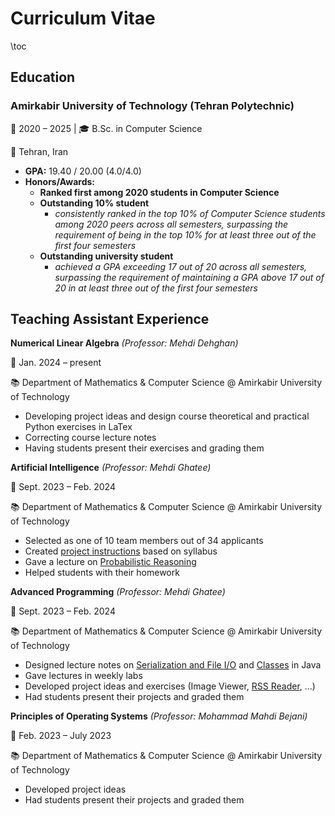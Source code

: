 # Curriculum Vitae

\toc

## Education

### Amirkabir University of Technology (Tehran Polytechnic)  
📅 2020 – 2025 | 🎓 B.Sc. in Computer Science

📍 Tehran, Iran  
- **GPA:** 19.40 / 20.00 (4.0/4.0)  
- **Honors/Awards:**
    - **Ranked first among 2020 students in Computer Science**
    - **Outstanding 10% student**
        - *consistently ranked in the top 10% of Computer Science students among 2020 peers across all semesters, surpassing the requirement of being in the top 10% for at least three out of the first four semesters*
    - **Outstanding university student**
        - *achieved a GPA exceeding 17 out of 20 across all semesters, surpassing the requirement of maintaining a GPA above 17 out of 20 in at least three out of the first four semesters*

## Teaching Assistant Experience  
**Numerical Linear Algebra** *(Professor: Mehdi Dehghan)*

📅 Jan. 2024 – present

📚 Department of Mathematics & Computer Science @ Amirkabir University of Technology  
- Developing project ideas and design course theoretical and practical Python exercises in LaTex  
- Correcting course lecture notes  
- Having students present their exercises and grading them  

**Artificial Intelligence** *(Professor: Mehdi Ghatee)*

📅 Sept. 2023 – Feb. 2024

📚 Department of Mathematics & Computer Science @ Amirkabir University of Technology  
- Selected as one of 10 team members out of 34 applicants  
- Created [project instructions](https://github.com/parasilius/aut-materials/tree/main/ta/ai/guides) based on syllabus  
- Gave a lecture on [Probabilistic Reasoning](https://github.com/parasilius/aut-materials/blob/main/ta/ai/Probabilistic%20Reasoning.pdf)
- Helped students with their homework  

**Advanced Programming** *(Professor: Mehdi Ghatee)*

📅 Sept. 2023 – Feb. 2024

📚 Department of Mathematics & Computer Science @ Amirkabir University of Technology  
- Designed lecture notes on [Serialization and File I/O](https://github.com/parasilius/aut-materials/blob/main/ta/ap/lab4.pdf) and [Classes](https://github.com/parasilius/aut-materials/blob/main/ta/ap/main.pdf) in Java  
- Gave lectures in weekly labs  
- Developed project ideas and exercises (Image Viewer, [RSS Reader](https://github.com/parasilius/rss-reader), …)  
- Had students present their projects and graded them  

**Principles of Operating Systems** *(Professor: Mohammad Mahdi Bejani)*

📅 Feb. 2023 – July 2023

📚 Department of Mathematics & Computer Science @ Amirkabir University of Technology  
- Developed project ideas  
- Had students present their projects and graded them  